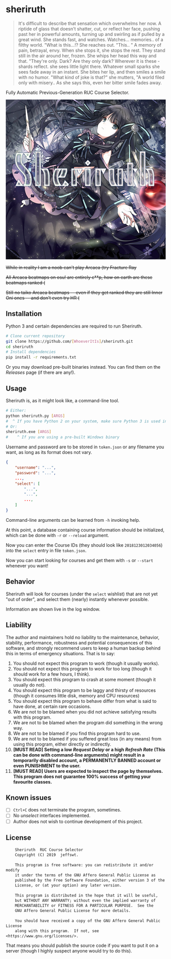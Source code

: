 
# sheriruth

> It's difficult to describe that sensation which overwhelms her now. A riptide of glass that doesn't shatter, cut, or reflect her face, pushing past her in powerful amounts, turning up and swirling as if pulled by a great wind. She stands fast, and watches. Watches... memories.. of a filthy world. "What is this...!? She reaches out. "This.. " A memory of pain, betrayal, envy. When she stops it, she stops the rest. They stand still in the air around her, frozen. She whips her head this way and that. "They're only. Dark? Are they only dark? Wherever it is these -shards reflect. she sees little light there. Whatever small sparks she sees fade away in an instant. She bites her lip, and then smiles a smile with no humor. "What kind of joke is that?" she mutters, "A world filed only with misery.. As she says this, even her bitter smile fades away.

Fully Automatic Previous-Generation RUC Course Selector.

![Grimoire of Darkness](./assets/cover.jpg)

<del>While in reality I am a noob can't play Arcaea (try Fracture Ray</del>

<del>All Arcaea beatmaps on osu! are entirely c**p, how on earth are these beatmaps ranked (</del>

<del>Still no taiko Arcaea beatmaps -- even if they get ranked they are still Inner Oni ones -- and don't even try HR (</del>

## Installation

Python 3 and certain dependencies are required to run Sheriruth.

```bash
# Clone current repository
git clone https://github.com/[WhoeverItIs]/sheriruth.git
cd sheriruth
# Install dependencies
pip install -r requirements.txt
```

Or you may download pre-built binaries instead. You can find them on the *Releases* page (if there are any!).

## Usage

Sheriruth is, as it might look like, a command-line tool.

```bash
# Either:
python sheriruth.py [ARGS]
#  ^ If you have Python 2 on your system, make sure Python 3 is used in this case
# Or:
sheriruth.exe [ARGS]
#    ^ If you are using a pre-built Windows binary
```

Username and password are to be stored in `token.json` or any filename you want, as long as its format does not vary.

```json
{
    "username": "...",
    "password": "...",
    ...,
    "select": [
    	"...",
    	"...",
    	...,
    ]
}
```

Command-line arguments can be learned from `-h` invoking help.

At this point, a database containing course information should be initialized, which can be done with `-r` or `--reload` argument.

Now you can enter the Course IDs (they should look like `2018123012034056`) into the `select` entry in file `token.json`.

Now you can start looking for courses and get them with `-s` or `--start` whenever you want!

## Behavior

Sheriruth will look for courses (under the `select` wishlist) that are not yet "out of order", and select them (nearly) instantly whenever possible.

Information are shown live in the log window.

## Liability

The author and maintainers hold no liability to the maintenance, behavior, stability, performance, robustness and potential consequences of this software, and strongly recommend users to keep a human backup behind this in terms of emergency situations. That is to say:

1. You should not expect this program to work (though it usually works).
2. You should not expect this program to work for too long (though it should work for a few hours, I think).
3. You should expect this program to crash at some moment (though it usually do not).
4. You should expect this program to be laggy and thirsty of resources (though it consumes little disk, memory and CPU resources)
5. You should expect this program to behave differ from what is said to have done, at certain rare occasions.
6. We are not to be blamed when you did not achieve satisfying results with this program.
7. We are not to be blamed when the program did something in the wrong way.
8. We are not to be blamed if you find this program hard to use.
9. We are not to be blamed if you suffered great loss (in any means) from using this program, either directly or indirectly.
10. **[MUST READ] Setting a low *Request Delay* or a high *Refresh Rate* (This can be done with command-line arguments) might result in a temporarily disabled account, a PERMANENTLY BANNED account or even PUNISHMENT to the user.**
11. **[MUST READ] Users are expected to inspect the page by themselves. This program does not guarantee 100% success of getting your favourite classes.**

## Known issues

* [ ] `Ctrl+C` does not terminate the program, sometimes.
* [ ] No *unselect* interfaces implemented.
* [ ] Author does not wish to continue development of this project.

## License

```
    Sheriruth  RUC Course Selector
    Copyright (C) 2019  jeffswt.

    This program is free software: you can redistribute it and/or modify
    it under the terms of the GNU Affero General Public License as
    published by the Free Software Foundation, either version 3 of the
    License, or (at your option) any later version.

    This program is distributed in the hope that it will be useful,
    but WITHOUT ANY WARRANTY; without even the implied warranty of
    MERCHANTABILITY or FITNESS FOR A PARTICULAR PURPOSE.  See the
    GNU Affero General Public License for more details.

    You should have received a copy of the GNU Affero General Public License
    along with this program.  If not, see <https://www.gnu.org/licenses/>.
```

That means you should publish the source code if you want to put it on a server (though I highly suspect anyone would try to do this).